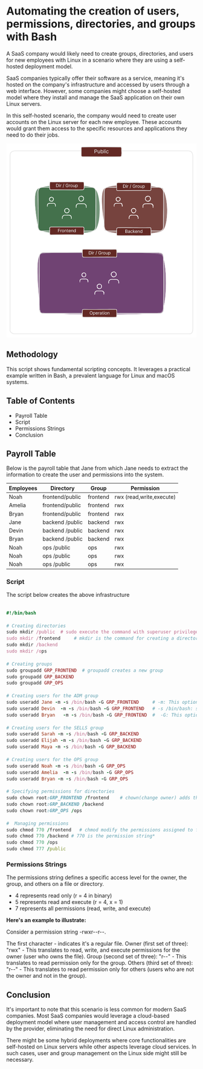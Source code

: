 # Automating the creation of users, permissions, directories, and groups with Bash

A SaaS company would likely need to create groups, directories, and users for new employees with Linux in a scenario where they are using a self-hosted deployment model.

SaaS companies typically offer their software as a service, meaning it's hosted on the company's infrastructure and accessed by users through a web interface. However, some companies might choose a self-hosted model where they install and manage the SaaS application on their own Linux servers.

In this self-hosted scenario, the company would need to create user accounts on the Linux server for each new employee. These accounts would grant them access to the specific resources and applications they need to do their jobs.

![ForgeOps_filemanagement](images/ForgeOps_filemanagement.png)

## Methodology

This script shows fundamental scripting concepts. It leverages a practical example written in Bash, a prevalent language for Linux and macOS systems.

## Table of Contents

- Payroll Table
- Script
- Permissions Strings
- Conclusion
  
## Payroll Table

Below is the payroll table that Jane from which Jane needs to extract the information to create the user and permissions into the system.

| Employees | Directory         | Group       | Permission                    |
|-----------|-------------------|-------------|-------------------------------|
|Noah       | frontend/public | frontend      | rwx (read,write,execute)      |
|Amelia     | frontend/public | frontend      | rwx                           |
|Bryan      | frontend/public | frontend      | rwx                           |
|Jane       | backend /public | backend       | rwx                           |
|Devin      | backend /public | backend       | rwx                           |
|Bryan      | backend /public | backend       | rwx                           |
|Noah       | ops     /public | ops           | rwx                           |
|Noah       | ops     /public | ops           | rwx                           |
|Noah       | ops     /public | ops           | rwx                           |

### Script

The script below creates the above infrastructure

```ruby

#!/bin/bash

# Creating directories
sudo mkdir /public  # sudo execute the command with superuser privileges
sudo mkdir /frontend     # mkdir is the command for creating a directory
sudo mkdir /backend
sudo mkdir /ops

# Creating groups
sudo groupadd GRP_FRONTEND  # groupadd creates a new group
sudo groupadd GRP_BACKEND
sudo groupadd GRP_OPS

# Creating users for the ADM group
sudo useradd Jane -m -s /bin/bash -G GRP_FRONTEND     # -m: This option tells useradd to create a home directory for the new user. The home directory will be created with the same name as the username.
sudo useradd Devin  -m -s /bin/bash -G GRP_FRONTEND   # -s /bin/bash: specifies the default shell for the new user 
sudo useradd Bryan   -m -s /bin/bash -G GRP_FRONTEND  #  -G: This option adds the new user to a group

# Creating users for the SELLS group
sudo useradd Sarah -m -s /bin/bash -G GRP_BACKEND
sudo useradd Elijah -m -s /bin/bash -G GRP_BACKEND
sudo useradd Maya -m -s /bin/bash -G GRP_BACKEND

# Creating users for the OPS group 
sudo useradd Noah -m -s /bin/bash -G GRP_OPS
sudo useradd Amelia  -m -s /bin/bash -G GRP_OPS
sudo useradd Bryan -m -s /bin/bash -G GRP_OPS

# Specifying permissions for directories
sudo chown root:GRP_FRONTEND /frontend    # chown(change owner) adds the root user as owner of the ADM group 
sudo chown root:GRP_BACKEND /backend
sudo chown root:GRP_OPS /ops

#  Managing permissions
sudo chmod 770 /frontend   # chmod modify the permissions assigned to files and directories in the system.
sudo chmod 770 /backend # 770 is the permission string*  
sudo chmod 770 /ops
sudo chmod 777 /public

```

### Permissions Strings

The permissions string defines a specific access level for the owner, the group, and others on a file or directory.

- 4 represents read only (r = 4 in binary)
- 5 represents read and execute (r = 4, x = 1)
- 7 represents all permissions (read, write, and execute)

**Here's an example to illustrate:**

Consider a permission string -rwxr--r--.

The first character - indicates it's a regular file.
Owner (first set of three): "rwx" - This translates to read, write, and execute permissions for the owner (user who owns the file).
Group (second set of three): "r--" - This translates to read permission only for the group.
Others (third set of three): "r--" - This translates to read permission only for others (users who are not the owner and not in the group).

## Conclusion

It's important to note that this scenario is less common for modern SaaS companies. Most SaaS companies would leverage a cloud-based deployment model where user management and access control are handled by the provider, eliminating the need for direct Linux administration. 

There might be some hybrid deployments where core functionalities are self-hosted on Linux servers while other aspects leverage cloud services. In such cases, user and group management on the Linux side might still be necessary.
